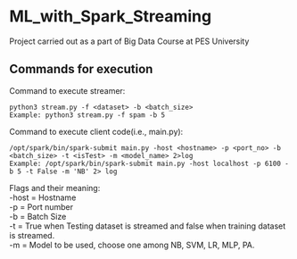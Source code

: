 # ML_with_Spark_Streaming
Project carried out as a part of Big Data Course at PES University

## Commands for execution

Command to execute streamer:
```console
python3 stream.py -f <dataset> -b <batch_size>
Example: python3 stream.py -f spam -b 5
```

Command to execute client code(i.e., main.py):
```console
/opt/spark/bin/spark-submit main.py -host <hostname> -p <port_no> -b <batch_size> -t <isTest> -m <model_name> 2>log
Example: /opt/spark/bin/spark-submit main.py -host localhost -p 6100 -b 5 -t False -m 'NB' 2> log
```
Flags and their meaning:    
-host = Hostname    
-p = Port number    
-b = Batch Size     
-t = True when Testing dataset is streamed and false when training dataset is streamed.     
-m = Model to be used, choose one among NB, SVM, LR, MLP, PA.
